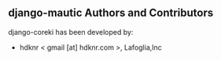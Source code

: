 ## django-mautic Authors and Contributors

django-coreki has been developed by:

 * hdknr < gmail [at] hdknr.com >, Lafoglia,Inc

